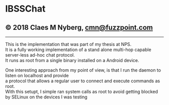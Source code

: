 # IBSSChat
## ©️ 2018 Claes M Nyberg, cmn@fuzzpoint.com

---
This is the implementation that was part of my thesis at NPS.  
It is a fully working implementation of a stand alone multi-hop capable server-less ad-hoc chat protocol.   
It runs as root from a single binary installed on a Android device.  

One interesting approach from my point of view, is that I run the daemon to listen on localhost and provide  
a protocol that allows a regular user to connect and execute commands as root.  
With this setupt, I simple ran system calls as root to avoid getting blocked by SELinux on the devices I was testing

